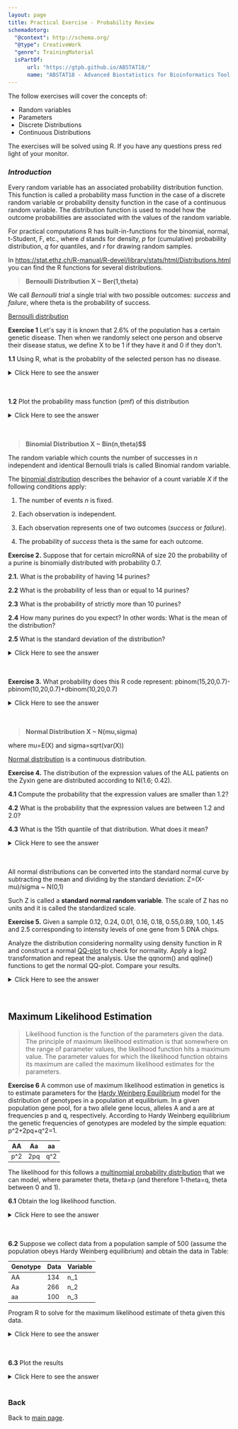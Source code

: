 ```yaml
---
layout: page
title: Practical Exercise - Probability Review
schemadotorg:
  "@context": http://schema.org/
  "@type": CreativeWork
  "genre": TrainingMaterial
  isPartOf:
      url: "https://gtpb.github.io/ABSTAT18/"
      name: "ABSTAT18 - Advanced Biostatistics for Bioinformatics Tool Users"
---
```


The follow exercises will cover the concepts of:

* Random variables
* Parameters
* Discrete Distributions
* Continuous Distributions



The exercises will be solved using R. If you have any questions press red light of your monitor.


### *Introduction*

Every random variable has an associated probability distribution function. This
function is called a probability mass function in the case of a discrete random
variable or probability density function in the case of a continuous random variable. The distribution function is used to model how the outcome
probabilities are associated with the values of the random variable.


For practical computations R has built-in-functions for the binomial,
normal, t-Student, F, etc.,  where _d_ stands for density, _p_ for (cumulative) probability distribution, _q_ for quantiles, and _r_ for drawing
random samples.


In <https://stat.ethz.ch/R-manual/R-devel/library/stats/html/Distributions.html> you can find the R functions for several distributions.

> **Bernoulli Distribution X ~ Ber(1,theta)**

We call _Bernoulli trial_ a single trial with
two possible outcomes: _success_ and _failure_, where theta is the probability of success.

[Bernoulli distribution](https://en.wikipedia.org/wiki/Bernoulli_distribution)


**Exercise 1**   Let's say it is known that 2.6% of the population has a certain genetic disease. Then when we randomly
select one person and observe their disease status, we define X to be 1 if they have it and 0 if they don't.

**1.1** Using R, what is the probablity of the selected person has no disease.

<details><summary>Click Here to see the answer</summary><p>
<div markdown="1">

```r
dbinom(0,1,0.026)
```

</div>
</p></details>
<br/>
<br/>

**1.2** Plot the probability mass function (pmf) of this distribution
<details><summary>Click Here to see the answer</summary><p>
<div markdown="1">

```r
  prob<-c(dbinom(0,1,0.026),dbinom(1,1,0.026))
  barplot(prob,ylab="P(X=k)",names.arg=c(0,1), width=1,xlim=c(0,4),ylim=c(0,1), main="Probability   mass function Ber(0.026)")
```

</div>
</p></details>
<br/>
<br/>



> **Binomial Distribution  X ~ Bin(n,theta)$$**

The random variable which counts the number of successes in _n_ independent and identical
Bernoulli trials is called Binomial random variable.

The [binomial distribution](https://en.wikipedia.org/wiki/Binomial_distribution) describes the behavior of a count variable _X_ if the following conditions apply:


1. The number of events _n_ is fixed.

2. Each observation is independent.

3. Each observation represents one of two outcomes (_success_ or _failure_).

4. The probability of _success_ theta is the same for each outcome.



**Exercise 2.** Suppose that for certain microRNA of size 20 the probability of a purine is binomially distributed with probability 0.7.

**2.1.** What is the probability of having 14 purines?

**2.2** What is the probability of less than or equal to 14 purines?

**2.3** What is the probability of strictly more than 10 purines?

**2.4** How many purines do you expect? In other words: What is the mean of the distribution?

**2.5** What is the standard deviation of the distribution?

<details><summary>Click Here to see the answer</summary><p>
<div markdown="1">

```r
#a)
dbinom(14,20,0.7)

#b)
pbinom(14,20,0.7)

#c)
1-pbinom(10,20,0.7)

#d)
mean_10<-20*0.7

#e)
sqrt(20*0.7*0.3)
```

</div>
</p></details>
<br/>
<br/>


**Exercise 3.** What probability does this R code represent: pbinom(15,20,0.7)-pbinom(10,20,0.7)+dbinom(10,20,0.7)


<details><summary>Click Here to see the answer</summary><p>
<div markdown="1">

P(10<=X<=20)

</div>
</p></details>
<br/>
<br/>

> **Normal Distribution X ~ N(mu,sigma)**

where mu=E(X) and sigma=sqrt(var(X))

[Normal distribution](https://pt.wikipedia.org/wiki/Distribuição_normal) is a continuous distribution.



**Exercise 4.** The distribution of the expression values of the ALL patients on the Zyxin gene are distributed according to N(1.6; 0.42).

**4.1** Compute the probability that the expression values are smaller than 1.2?

**4.2** What is the probability that the expression values are between 1.2 and 2.0?

**4.3** What is the 15th quantile of that distribution. What does it mean?


<details><summary>Click Here to see the answer</summary><p>
<div markdown="1">

```r
#a)
pnorm(1.2,1.6,0.42)

#b)
pnorm(2,1.6,0.42)-pnorm(1.2,1.6,0.42)

#c)
qnorm(0.15,1.6,0.42)
```

</div>
</p></details>
<br/>
<br/>

All normal distributions can be converted into the standard normal curve by subtracting the mean and dividing by the standard deviation: Z=(X-mu)/sigma ~ N(0,1)

Such Z is called a __standard normal random variable__.  The scale of Z has no units and it is called the standardized scale.


**Exercise 5.** Given a sample 0.12, 0.24, 0.01, 0.16, 0.18, 0.55,0.89, 1.00, 1.45 and 2.5 corresponding to intensity levels of one gene from 5 DNA chips.

Analyze the distribution considering normality using density function
in R and construct a normal [QQ-plot](https://en.wikipedia.org/wiki/Q–Q_plot) to check for normality. Apply a
log2 transformation and repeat the analysis. Use the qqnorm() and
qqline() functions to get the normal QQ-plot. Compare your results.

<details><summary>Click Here to see the answer</summary><p>
<div markdown="1">

```r
set<-c(0.12, 0.24, 0.01, 0.16, 0.18, 0.55,0.89, 1.00, 1.45,
2.5)

plot(density(set))

new_set<-log2(set)
plot(density(new_set))
qqnorm(set)
qqline(set)
qqnorm(new_set)
qqline(new_set)
```

</div>
</p></details>
<br/>
<br/>


## **Maximum Likelihood Estimation**


>Likelihood function is the function of the parameters given the data. The principle of maximum likelihood estimation is that somewhere on the range of parameter values, the likelihood function hits a maximum value. The parameter values for which the likelihood function obtains its maximum are called the maximum likelihood estimates for the parameters.


**Exercise 6**  A common use of maximum likelihood estimation in genetics is to estimate parameters for the [Hardy Weinberg Equilibrium](https://www.nature.com/scitable/definition/hardy-weinberg-equation-299) model for the distribution of genotypes in a population at equilibrium. In a given population gene pool, for a two allele gene locus, alleles A and a are at frequencies p and q, respectively. According to Hardy Weinberg equilibrium the genetic frequencies of genotypes are modeled by the simple equation: p^2+2pq+q^2=1.


  AA  |  Aa  |  aa
------|------|------
  p^2 |  2pq |  q^2

  The likelihood for this follows a [multinomial probability distribution](https://en.wikipedia.org/wiki/Multinomial_distribution) that we can model, where parameter theta, theta=p (and therefore 1-theta=q, theta between 0 and 1).


**6.1** Obtain the log likelihood function.

<details><summary>Click Here to see the answer</summary><p>
<div markdown="1">

![log likelihood function](images/solutionlike.png)

</div>
</p></details>
<br/>
<br/>

**6.2** Suppose we collect data from a population sample of 500 (assume the
population obeys Hardy Weinberg equilibrium) and obtain the data in Table:

Genotype  |  Data  | Variable
----------|--------|----------
AA        |   134  | n_1
Aa        |   266  | n_2
aa        |   100  | n_3


Program R to solve for the maximum likelihood estimate of theta given
this data.

<details><summary>Click Here to see the answer</summary><p>
<div markdown="1">

```r
#Create a grid of theta values
theta<-1:1000/1000

#Create a data vector to store (log)likelihood values
lik<-vector(length=1000)

#Enter data
n1<-134
n2<-266
n3<-100

#Given data, evaluate log likelihood
for(i in 1:1000){
 lik[i]<-2*n1*log(theta[i])+n2*log(2)+n2*log(theta[i])+
  n2*log(1-theta[i])+2*n3*log(1-theta[i])}


# Use which function to determine max value of lik

which(lik==max(lik))

lik[534]

#MLE value for theta (corresponding vector index to lik[534])
theta[534]
```

</div>
</p></details>
<br/>
<br/>

**6.3** Plot the results

<details><summary>Click Here to see the answer</summary><p>
<div markdown="1">

```r
plot(theta,lik,xlab="theta",ylab="log likelihood",
main="MLE estimation for theta")
abline(v=theta[534],lty=2)
legend(x=0.54,y=-2000,legend="MLE theta=0.534")
```

</div>
</p></details>

<br>

### Back

Back to [main page](../../index.md).

